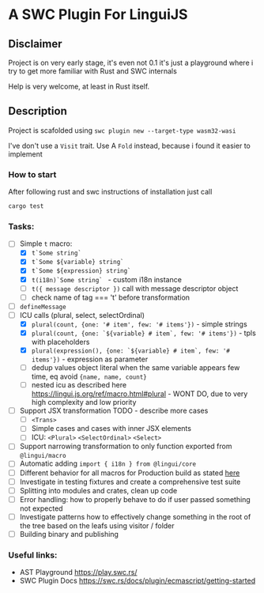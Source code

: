 # A SWC Plugin For LinguiJS

## Disclaimer
Project is on very early stage, it's even not 0.1 it's just 
a playground where i try to get more familiar with Rust and SWC internals

Help is very welcome, at least in Rust itself.

## Description
Project is scafolded using `swc plugin new --target-type wasm32-wasi`

I've don't use a `Visit` trait. Use A `Fold` instead, because i found it easier to implement

### How to start
After following rust and swc instructions of installation just call 

```bash
cargo test
```

### Tasks:

- [ ] Simple `t` macro:
  - [x] ``t`Some string` ``
  - [x] ``t`Some ${variable} string` ``
  - [x] ``t`Some ${expression} string` ``
  - [x] ``t(i18n)`Some string` `` - custom i18n instance
  - [ ] `t({ message descriptor })` call with message descriptor object
  - [ ] check name of tag === 't' before transformation
- [ ] `defineMessage`
- [ ] ICU calls (plural, select, selectOrdinal)
  - [x] ``plural(count, {one: '# item', few: '# items'})`` - simple strings
  - [x] ``plural(count, {one: `${variable} # item`, few: '# items'})`` - tpls with placeholders
  - [x] ``plural(expression(), {one: `${variable} # item`, few: '# items'})`` - expression as parameter
  - [ ] dedup values object literal when the same variable appears few time, eq avoid `{name, name, count}` 
  - [ ] nested icu as described here https://lingui.js.org/ref/macro.html#plural - WONT DO, due to very high complexity and low priority
- [ ] Support JSX transformation TODO - describe more cases
  - [ ] `<Trans>`
  - [ ] Simple cases and cases with inner JSX elements
  - [ ] ICU: `<Plural>` `<SelectOrdinal>` `<Select>`
- [ ] Support narrowing transformation to only function exported from `@lingui/macro` 
- [ ] Automatic adding  `import { i18n } from @lingui/core`
- [ ] Different behavior for all macros for Production build as stated [here](https://lingui.js.org/ref/macro.html#plural:~:text=In%20production%20build%2C%20the%20whole%20macro%20is%20replaced) 
- [ ] Investigate in testing fixtures and create a comprehensive test suite
- [ ] Splitting into modules and crates, clean up code
- [ ] Error handling: how to properly behave to do if user passed something not expected
- [ ] Investigate patterns how to effectively change something in the root of the tree based on the leafs using visitor / folder
- [ ] Building binary and publishing

### Useful links:
- AST Playground https://play.swc.rs/
- SWC Plugin Docs https://swc.rs/docs/plugin/ecmascript/getting-started